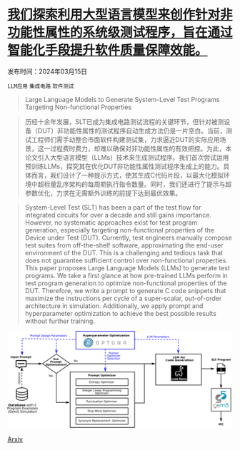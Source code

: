# [我们探索利用大型语言模型来创作针对非功能性属性的系统级测试程序，旨在通过智能化手段提升软件质量保障效能。](https://arxiv.org/abs/2403.10086)

发布时间：2024年03月15日

`LLM应用` `集成电路` `软件测试`

> Large Language Models to Generate System-Level Test Programs Targeting Non-functional Properties

> 历经十余年发展，SLT已成为集成电路测试流程的关键环节，但针对被测设备（DUT）非功能性属性的测试程序自动生成方法仍是一片空白。当前，测试工程师们需手动整合市面软件构建测试集，力求逼近DUT的实际应用场景，这一过程费时费力，却难以确保对非功能性属性的有效把控。为此，本论文引入大型语言模型（LLMs）技术来生成测试程序。我们首次尝试运用预训练LLMs，探究其在优化DUT非功能性属性测试程序生成上的能力。具体而言，我们设计了一种提示方式，使其生成C代码片段，以最大化模拟环境中超标量乱序架构的每周期执行指令数量。同时，我们还进行了提示与超参数优化，力求在无需额外训练的前提下达到最优效果。

> System-Level Test (SLT) has been a part of the test flow for integrated circuits for over a decade and still gains importance. However, no systematic approaches exist for test program generation, especially targeting non-functional properties of the Device under Test (DUT). Currently, test engineers manually compose test suites from off-the-shelf software, approximating the end-user environment of the DUT. This is a challenging and tedious task that does not guarantee sufficient control over non-functional properties. This paper proposes Large Language Models (LLMs) to generate test programs. We take a first glance at how pre-trained LLMs perform in test program generation to optimize non-functional properties of the DUT. Therefore, we write a prompt to generate C code snippets that maximize the instructions per cycle of a super-scalar, out-of-order architecture in simulation. Additionally, we apply prompt and hyperparameter optimization to achieve the best possible results without further training.

![我们探索利用大型语言模型来创作针对非功能性属性的系统级测试程序，旨在通过智能化手段提升软件质量保障效能。](../../../paper_images/2403.10086/x1.png)

[Arxiv](https://arxiv.org/abs/2403.10086)